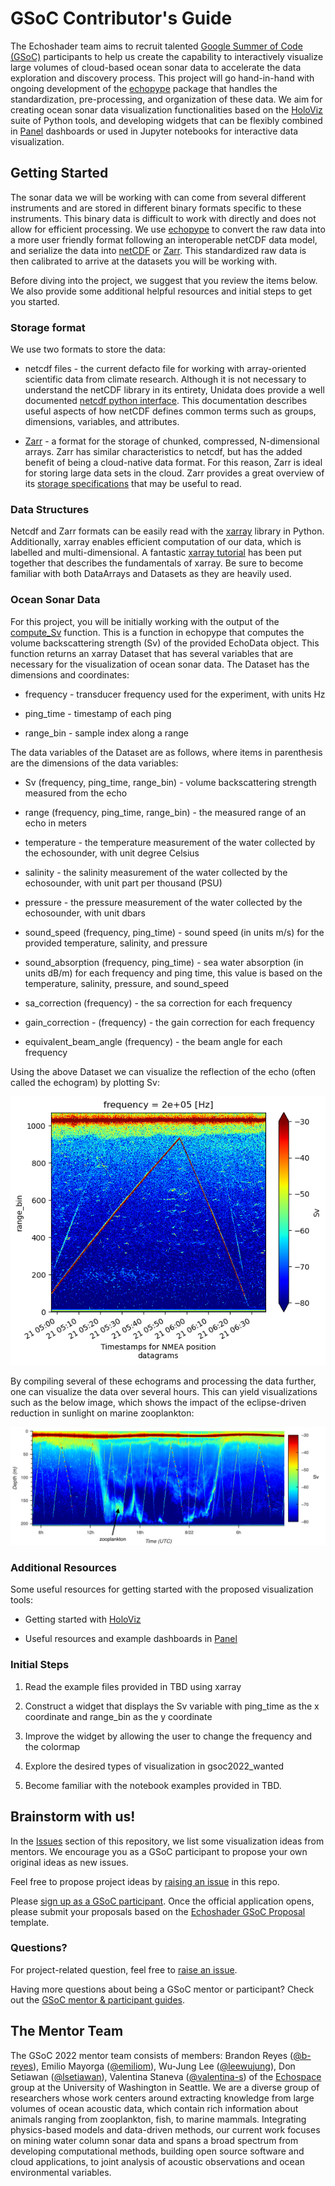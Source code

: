 # GSoC Contributor's Guide

The Echoshader team aims to recruit talented [Google Summer of Code (GSoC)](https://summerofcode.withgoogle.com/) participants to help us create the capability to interactively visualize large volumes of cloud-based ocean sonar data to accelerate the data exploration and discovery process. This project will go hand-in-hand with ongoing development of the [echopype](https://github.com/OSOceanAcoustics/echopype) package that handles the standardization, pre-processing, and organization of these data. We aim for creating ocean sonar data visualization functionalities based on the [HoloViz](https://holoviz.org/) suite of Python tools, and developing widgets that can be flexibly combined in [Panel](https://panel.holoviz.org/) dashboards or used in Jupyter notebooks for interactive data visualization.


## Getting Started

The sonar data we will be working with can come from several different instruments and are stored in different binary formats specific to these instruments. 
This binary data is difficult to work with directly and does not allow for efficient processing.
We use [echopype](https://github.com/OSOceanAcoustics/echopype) to convert the raw data into a more user friendly format following an interoperable netCDF data model, and serialize the data into [netCDF](https://www.unidata.ucar.edu/software/netcdf/) or [Zarr](https://zarr.readthedocs.io/en/stable/). 
This standardized raw data is then calibrated to arrive at the datasets you will be working with.

Before diving into the project, we suggest that you review the items below. 
We also provide some additional helpful resources and initial steps to get you started. 

### Storage format

We use two formats to store the data: 

* netcdf files - the current defacto file for working with array-oriented scientific data from climate research.
Although it is not necessary to understand the netCDF library in its entirety, Unidata does provide a well documented 
[netcdf python interface](https://unidata.github.io/netcdf4-python/). This documentation describes useful aspects of 
how netCDF defines common terms such as groups, dimensions, variables, and attributes.  

* [Zarr](https://zarr.readthedocs.io/en/stable/) - a format for the storage of chunked, compressed, N-dimensional 
arrays. Zarr has similar characteristics to netcdf, but has the added benefit of being a cloud-native data format. For 
this reason, Zarr is ideal for storing large data sets in the cloud. Zarr provides a great overview of its [storage specifications](https://zarr.readthedocs.io/en/stable/spec/v2.html#hierarchies)
that may be useful to read.    

### Data Structures

Netcdf and Zarr formats can be easily read with the [xarray](https://xarray.pydata.org/en/stable/index.html) library in 
Python. Additionally, xarray enables efficient computation of our data, which is labelled and multi-dimensional. 
A fantastic [xarray tutorial](https://xarray-contrib.github.io/xarray-tutorial/) has been put 
together that describes the fundamentals of xarray. Be sure to become familiar with both DataArrays and Datasets as they
are heavily used.     

### Ocean Sonar Data

For this project, you will be initially working with the output of the [compute_Sv](https://echopype.readthedocs.io/en/stable/api/echopype.calibrate.compute_Sv.html#echopype.calibrate.compute_Sv) 
function. This is a function in echopype that computes the volume backscattering strength (Sv) of the provided EchoData
object. This function returns an xarray Dataset that has several variables that are necessary for the visualization 
of ocean sonar data. The Dataset has the dimensions and coordinates: 

* frequency - transducer frequency used for the experiment, with units Hz

* ping_time - timestamp of each ping

* range_bin - sample index along a range

The data variables of the Dataset are as follows, where items in parenthesis are the dimensions of the data variables: 

* Sv (frequency, ping_time, range_bin) - volume backscattering strength measured from the echo

* range (frequency, ping_time, range_bin) - the measured range of an echo in meters 

* temperature - the temperature measurement of the water collected by the echosounder, with unit degree Celsius

* salinity - the salinity measurement of the water collected by the echosounder, with unit part per thousand (PSU)

* pressure - the pressure measurement of the water collected by the echosounder, with unit dbars

* sound_speed (frequency, ping_time) - sound speed (in units m/s) for the provided temperature, salinity, and pressure 

* sound_absorption (frequency, ping_time) - sea water absorption (in units dB/m) for each frequency and ping time, this 
value is based on the temperature, salinity, pressure, and sound_speed

* sa_correction (frequency) - the sa correction for each frequency

* gain_correction - (frequency) - the gain correction for each frequency

* equivalent_beam_angle (frequency) - the beam angle for each frequency

Using the above Dataset we can visualize the reflection of the echo (often called the echogram) by plotting Sv: 

![echogram example](./echogram_example.png)

By compiling several of these echograms and processing the data further, one can visualize the data over several hours.
This can yield visualizations such as the below image, which shows the impact of the eclipse-driven reduction in 
sunlight on marine zooplankton: 

![](./bokeh_plot.png) 


### Additional Resources

Some useful resources for getting started with the proposed visualization tools: 

* Getting started with [HoloViz](https://nbviewer.org/github/philippjfr/pydata-2021/blob/master/PyData_2021.ipynb)

* Useful resources and example dashboards in [Panel](https://awesome-panel.org/)

### Initial Steps

1. Read the example files provided in TBD using xarray

2. Construct a widget that displays the Sv variable with ping_time as the x coordinate and range_bin as the y 
coordinate
 
3. Improve the widget by allowing the user to change the frequency and the colormap

4. Explore the desired types of visualization in gsoc2022_wanted

5. Become familiar with the notebook examples provided in TBD. 

## Brainstorm with us!

In the [Issues](https://github.com/OSOceanAcoustics/echoshader/issues) section of this repository, we list some visualization ideas from mentors. We encourage you as a GSoC participant to propose your own original ideas as new issues.

Feel free to propose project ideas by [raising an issue](https://github.com/OSOceanAcoustics/echoshader/issues/new?assignees=&labels=gsoc+ideas+2022&template=gsoc-ideas.md&title=) in this repo.

Please [sign up as a GSoC participant](https://summerofcode.withgoogle.com/get-started/). Once the official application opens, please submit your proposals based on the [Echoshader GSoC Proposal](proposal-template.md) template.


### Questions?

For project-related question, feel free to [raise an issue](https://github.com/OSOceanAcoustics/echoshader/issues/new?assignees=&labels=gsoc+questions+2022&template=gsoc-questions.md&title=). 

Having more questions about being a GSoC mentor or participant? Check out the [GSoC mentor & participant guides](https://google.github.io/gsocguides/).


## The Mentor Team
<!-- Open Source Ocean Acoustics started back in 2018 from [OceanHackWeek](https://oceanhackweek.github.io/). It is meant as a home for open source tools and resources in ocean acoustics.  -->
The GSoC 2022 mentor team consists of members: Brandon Reyes ([@b-reyes](https://github.com/b-reyes)),  Emilio Mayorga ([@emiliom](https://github.com/emiliom)), Wu-Jung Lee ([@leewujung](https://github.com/leewujung)), Don Setiawan ([@lsetiawan](https://github.com/lsetiawan)), Valentina Staneva ([@valentina-s](https://github.com/valentina-s)) of the [Echospace](https://uw-echospace.github.io/) group at the University of Washington in Seattle. We are a diverse group of researchers whose work centers around extracting knowledge from large volumes of ocean acoustic data, which contain rich information about animals ranging from zooplankton, fish, to marine mammals. Integrating physics-based models and data-driven methods, our current work focuses on mining water column sonar data and spans a broad spectrum from developing computational methods, building open source software and cloud applications, to joint analysis of acoustic observations and ocean environmental variables.
